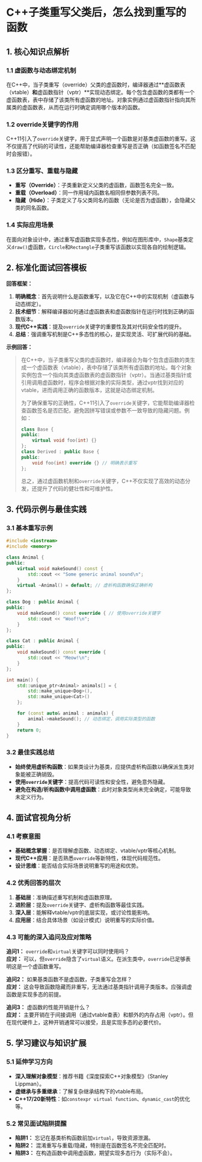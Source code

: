 
# C++子类重写父类后，怎么找到重写的函数
## 1. 核心知识点解析
### 1.1 虚函数与动态绑定机制
在C++中，当子类重写（override）父类的虚函数时，编译器通过**虚函数表（vtable）**和**虚函数指针（vptr）**实现动态绑定。每个包含虚函数的类都有一个虚函数表，表中存储了该类所有虚函数的地址。对象实例通过虚函数指针指向其所属类的虚函数表，从而在运行时确定调用哪个版本的函数。

### 1.2 override关键字的作用
C++11引入了`override`关键字，用于显式声明一个函数是对基类虚函数的重写。这不仅提高了代码的可读性，还能帮助编译器检查重写是否正确（如函数签名不匹配时会报错）。

### 1.3 区分重写、重载与隐藏
- **重写（Override）**：子类重新定义父类的虚函数，函数签名完全一致。
- **重载（Overload）**：同一作用域内函数名相同但参数列表不同。
- **隐藏（Hide）**：子类定义了与父类同名的函数（无论是否为虚函数），会隐藏父类的同名函数。

### 1.4 实际应用场景
在面向对象设计中，通过重写虚函数实现多态性，例如在图形库中，`Shape`基类定义`draw()`虚函数，`Circle`和`Rectangle`子类重写该函数以实现各自的绘制逻辑。

## 2. 标准化面试回答模板

**回答框架：**

1. **明确概念**：首先说明什么是函数重写，以及它在C++中的实现机制（虚函数与动态绑定）。
2. **技术细节**：解释编译器如何通过虚函数表和虚函数指针在运行时找到正确的函数版本。
3. **现代C++实践**：提及`override`关键字的重要性及其对代码安全性的提升。
4. **总结**：强调重写机制是C++多态性的核心，是实现灵活、可扩展代码的基础。

**示例回答：**

> 在C++中，当子类重写父类的虚函数时，编译器会为每个包含虚函数的类生成一个虚函数表（vtable），表中存储了该类所有虚函数的地址。每个对象实例包含一个指向其类虚函数表的虚函数指针（vptr）。当通过基类指针或引用调用虚函数时，程序会根据对象的实际类型，通过vptr找到对应的vtable，进而调用正确的函数版本，这就是动态绑定机制。
>
> 为了确保重写的正确性，C++11引入了`override`关键字，它能帮助编译器检查函数签名是否匹配，避免因拼写错误或参数不一致导致的隐藏问题。例如：
>
> ```cpp
> class Base {
> public:
>     virtual void foo(int) {}
> };
> class Derived : public Base {
> public:
>     void foo(int) override {} // 明确表示重写
> };
> ```
>
> 总之，通过虚函数机制和`override`关键字，C++不仅实现了高效的动态分发，还提升了代码的健壮性和可维护性。

## 3. 代码示例与最佳实践

### 3.1 基本重写示例

```cpp
#include <iostream>
#include <memory>

class Animal {
public:
    virtual void makeSound() const {
        std::cout << "Some generic animal sound\n";
    }
    virtual ~Animal() = default; // 虚析构函数确保正确析构
};

class Dog : public Animal {
public:
    void makeSound() const override { // 使用override关键字
        std::cout << "Woof!\n";
    }
};

class Cat : public Animal {
public:
    void makeSound() const override {
        std::cout << "Meow!\n";
    }
};

int main() {
    std::unique_ptr<Animal> animals[] = {
        std::make_unique<Dog>(),
        std::make_unique<Cat>()
    };

    for (const auto& animal : animals) {
        animal->makeSound(); // 动态绑定，调用实际类型的函数
    }
    return 0;
}
```

### 3.2 最佳实践总结

- **始终使用虚析构函数**：如果类设计为基类，应提供虚析构函数以确保派生类对象能被正确销毁。
- **使用`override`关键字**：提高代码可读性和安全性，避免意外隐藏。
- **避免在构造/析构函数中调用虚函数**：此时对象类型尚未完全确定，可能导致未定义行为。

## 4. 面试官视角分析

### 4.1 考察意图

- **基础概念掌握**：是否理解虚函数、动态绑定、vtable/vptr等核心机制。
- **现代C++应用**：是否熟悉`override`等新特性，体现代码规范性。
- **设计思维**：能否结合实际场景说明重写的用途和优势。

### 4.2 优秀回答的层次

1. **基础层**：准确描述重写机制和虚函数原理。
2. **进阶层**：提及`override`关键字、虚析构函数等最佳实践。
3. **深入层**：能解释vtable/vptr的底层实现，或讨论性能影响。
4. **应用层**：结合具体场景（如设计模式）说明重写的实际价值。

### 4.3 可能的深入追问及应对策略

**追问1：** `override`和`virtual`关键字可以同时使用吗？  
**应对：** 可以，但`override`隐含了`virtual`语义。在派生类中，`override`已足够表明这是一个虚函数重写。

**追问2：** 如果基类函数不是虚函数，子类重写会怎样？  
**应对：** 这会导致函数隐藏而非重写，无法通过基类指针调用子类版本。应强调虚函数是实现多态的前提。

**追问3：** 虚函数的性能开销是什么？  
**应对：** 主要开销在于间接调用（通过vtable查表）和额外的内存占用（vptr）。但在现代硬件上，这种开销通常可以接受，且是实现多态的必要代价。

## 5. 学习建议与知识扩展

### 5.1 延伸学习方向

- **深入理解对象模型**：推荐书籍《深度探索C++对象模型》（Stanley Lippman）。
- **虚继承与多重继承**：了解复杂继承结构下的vtable布局。
- **C++17/20新特性**：如`constexpr virtual function`、`dynamic_cast`的优化等。

### 5.2 常见面试陷阱提醒

- **陷阱1：** 忘记在基类析构函数前加`virtual`，导致资源泄漏。
- **陷阱2：** 混淆重写与重载/隐藏，特别是在函数签名不完全匹配时。
- **陷阱3：** 在构造函数中调用虚函数，期望实现多态行为（实际不会）。
